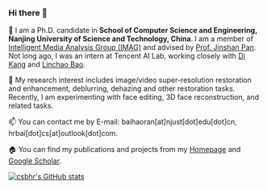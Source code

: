 ### Hi there 👋

🌱 I am a Ph.D. candidate in **School of Computer Science and Engineering, Nanjing University of Science and Technology, China**. I am a member of [Intelligent Media Analysis Group (IMAG)](https://imag-njust.net/) and advised by [Prof. Jinshan Pan](https://jspan.github.io/). Not long ago, I was an intern at Tencent AI Lab, working closely with [Di Kang](https://scholar.google.com.hk/citations?user=2ztThPwAAAAJ&hl=zh-CN) and [Linchao Bao](https://linchaobao.github.io/).

🔭 My research interest includes image/video super-resolution restoration and enhancement, deblurring, dehazing and other restoration tasks. Recently, I am experimenting with face editing, 3D face reconstruction, and related tasks.

📫 You can contact me by E-mail: baihaoran[at]njust[dot]edu[dot]cn, hrbai[dot]cs[at]outlook[dot]com.

🏠 You can find my publications and projects from my [Homepage](https://csbhr.github.io/) and [Google Scholar](https://scholar.google.com/citations?user=SBYJ6YoAAAAJ).

[![csbhr's GitHub stats](https://github-readme-stats.vercel.app/api?username=csbhr)](https://github.com/csbhr/github-readme-stats)



<!--
**csbhr/csbhr** is a ✨ _special_ ✨ repository because its `README.md` (this file) appears on your GitHub profile.

Here are some ideas to get you started:

- 🔭 I’m currently working on ...
- 🌱 I’m currently learning ...
- 👯 I’m looking to collaborate on ...
- 🤔 I’m looking for help with ...
- 💬 Ask me about ...
- 📫 How to reach me: ...
- 😄 Pronouns: ...
- ⚡ Fun fact: ...
-->
